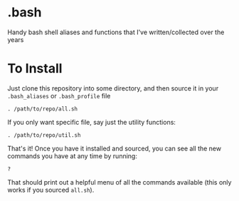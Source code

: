 # .bash

Handy bash shell aliases and functions that I've written/collected over the years

# To Install

Just clone this repository into some directory, and then source it in your `.bash_aliases` or `.bash_profile` file

    . /path/to/repo/all.sh

If you only want specific file, say just the utility functions:

    . /path/to/repo/util.sh

That's it! Once you have it installed and sourced, you can see all the new commands you have at any time by running:

    ?

That should print out a helpful menu of all the commands available (this only works if you sourced `all.sh`).


